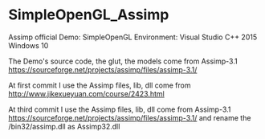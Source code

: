# SimpleOpenGL_Assimp
Assimp official Demo: SimpleOpenGL
Environment:
Visual Studio C++ 2015
Windows 10

The Demo's source code, the glut, the models come from Assimp-3.1
https://sourceforge.net/projects/assimp/files/assimp-3.1/

At first commit I use the Assimp files, lib, dll come from 
http://www.jikexueyuan.com/course/2423.html

At third commit I use the Assimp files, lib, dll come from Assimp-3.1
https://sourceforge.net/projects/assimp/files/assimp-3.1/
and rename the /bin32/assimp.dll as Assimp32.dll

